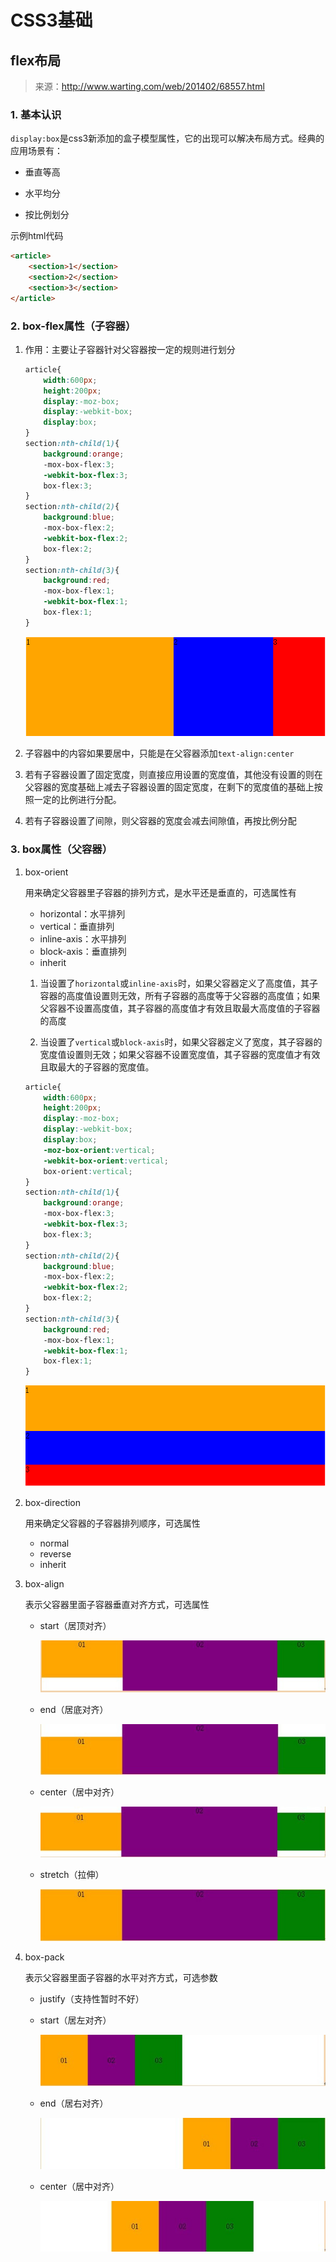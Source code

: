 # CSS3基础

## flex布局

> 来源：http://www.warting.com/web/201402/68557.html

### 1. 基本认识

`display:box`是css3新添加的盒子模型属性，它的出现可以解决布局方式。经典的应用场景有：

* 垂直等高

* 水平均分

* 按比例划分

示例html代码

```html
<article>
    <section>1</section>
    <section>2</section>
    <section>3</section>
</article>
```

### 2. box-flex属性（子容器）

1. 作用：主要让子容器针对父容器按一定的规则进行划分

    ```css
    article{
        width:600px;
        height:200px;
        display:-moz-box;
        display:-webkit-box;
        display:box;
    }
    section:nth-child(1){
        background:orange;
        -mox-box-flex:3;
        -webkit-box-flex:3;
        box-flex:3;
    }
    section:nth-child(2){
        background:blue;
        -mox-box-flex:2;
        -webkit-box-flex:2;
        box-flex:2;
    }
    section:nth-child(3){
        background:red;
        -mox-box-flex:1;
        -webkit-box-flex:1;
        box-flex:1;
    }
    ```

    ![box-flex](./img/box-flex.png)

2. 子容器中的内容如果要居中，只能是在父容器添加`text-align:center`

3. 若有子容器设置了固定宽度，则直接应用设置的宽度值，其他没有设置的则在父容器的宽度基础上减去子容器设置的固定宽度，在剩下的宽度值的基础上按照一定的比例进行分配。

4. 若有子容器设置了间隙，则父容器的宽度会减去间隙值，再按比例分配

### 3. box属性（父容器）

1. box-orient

    用来确定父容器里子容器的排列方式，是水平还是垂直的，可选属性有

    * horizontal：水平排列
    * vertical：垂直排列
    * inline-axis：水平排列
    * block-axis：垂直排列
    * inherit

    1. 当设置了`horizontal`或`inline-axis`时，如果父容器定义了高度值，其子容器的高度值设置则无效，所有子容器的高度等于父容器的高度值；如果父容器不设置高度值，其子容器的高度值才有效且取最大高度值的子容器的高度

    2. 当设置了`vertical`或`block-axis`时，如果父容器定义了宽度，其子容器的宽度值设置则无效；如果父容器不设置宽度值，其子容器的宽度值才有效且取最大的子容器的宽度值。

    ```css
    article{
        width:600px;
        height:200px;
        display:-moz-box;
        display:-webkit-box;
        display:box;
        -moz-box-orient:vertical;
        -webkit-box-orient:vertical;
        box-orient:vertical;
    }
    section:nth-child(1){
        background:orange;
        -mox-box-flex:3;
        -webkit-box-flex:3;
        box-flex:3;
    }
    section:nth-child(2){
        background:blue;
        -mox-box-flex:2;
        -webkit-box-flex:2;
        box-flex:2;
    }
    section:nth-child(3){
        background:red;
        -mox-box-flex:1;
        -webkit-box-flex:1;
        box-flex:1;
    }
    ```

    ![box-orient-vertical](./img/box-orient-vertical.png)

2. box-direction

    用来确定父容器的子容器排列顺序，可选属性

    * normal
    * reverse
    * inherit

3. box-align

    表示父容器里面子容器垂直对齐方式，可选属性

    * start（居顶对齐）

        ![box-align-start](./img/box-align-start.jpg)

    * end（居底对齐）

        ![box-align-end](./img/box-align-end.jpg)

    * center（居中对齐）

        ![box-align-center](./img/box-align-center.jpg)

    * stretch（拉伸）

        ![box-align-stretch](./img/box-align-stretch.jpg)

4. box-pack

    表示父容器里面子容器的水平对齐方式，可选参数

    * justify（支持性暂时不好）

    * start（居左对齐）

        ![box-pack-start](./img/box-pack-start.jpg)

    * end（居右对齐）

        ![box-pack-end](./img/box-pack-end.jpg)

    * center（居中对齐）

        ![box-pack-center](./img/box-pack-center.jpg)
